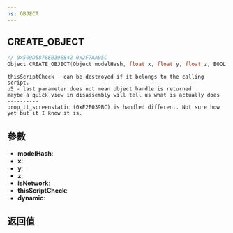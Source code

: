 ```yaml
---
ns: OBJECT
---
```

## CREATE_OBJECT

```c
// 0x509D5878EB39E842 0x2F7AA05C
Object CREATE_OBJECT(Object modelHash, float x, float y, float z, BOOL isNetwork, BOOL thisScriptCheck, BOOL dynamic);
```

```
thisScriptCheck - can be destroyed if it belongs to the calling script.  
p5 - last parameter does not mean object handle is returned  
maybe a quick view in disassembly will tell us what is actually does  
----------  
prop_tt_screenstatic (0xE2E039BC) is handled different. Not sure how yet but it I know it is.  
```

## 參數
* **modelHash**: 
* **x**: 
* **y**: 
* **z**: 
* **isNetwork**: 
* **thisScriptCheck**: 
* **dynamic**: 

## 返回值
